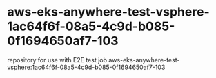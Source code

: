 # aws-eks-anywhere-test-vsphere-1ac64f6f-08a5-4c9d-b085-0f1694650af7-103
repository for use with E2E test job aws-eks-anywhere-test-vsphere:1ac64f6f-08a5-4c9d-b085-0f1694650af7-103
